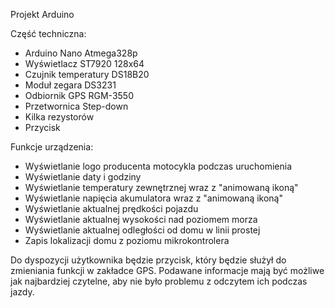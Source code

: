 ﻿Projekt Arduino

Część techniczna:
- Arduino Nano Atmega328p
- Wyświetlacz ST7920 128x64 
- Czujnik temperatury DS18B20
- Moduł zegara DS3231
- Odbiornik GPS RGM-3550
- Przetwornica Step-down
- Kilka rezystorów
- Przycisk

Funkcje urządzenia:
- Wyświetlanie logo producenta motocykla podczas uruchomienia
- Wyświetlanie daty i godziny
- Wyświetlanie temperatury zewnętrznej wraz z "animowaną ikoną"
- Wyświetlanie napięcia akumulatora wraz z "animowaną ikoną"
- Wyświetlanie aktualnej prędkości pojazdu 
- Wyświetlanie aktualnej wysokości nad poziomem morza
- Wyświetlanie aktualnej odległości od domu w linii prostej 
- Zapis lokalizacji domu z poziomu mikrokontrolera

Do dyspozycji użytkownika będzie przycisk, który będzie służył do zmieniania funkcji w zakładce GPS.
Podawane informacje mają być możliwe jak najbardziej czytelne, aby nie było problemu z odczytem ich podczas jazdy.